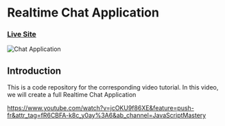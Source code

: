 # Realtime Chat Application

### [Live Site](https://chat-app-jsmastery.netlify.app)

![Chat Application](https://i.ibb.co/vDhx8Md/Whats-App-Image-2021-01-26-at-02-01-43.jpg)

## Introduction
This is a code repository for the corresponding video tutorial. In this video, we will create a full Realtime Chat Application

https://www.youtube.com/watch?v=jcOKU9f86XE&feature=push-fr&attr_tag=fR6CBFA-k8c_y0ay%3A6&ab_channel=JavaScriptMastery
